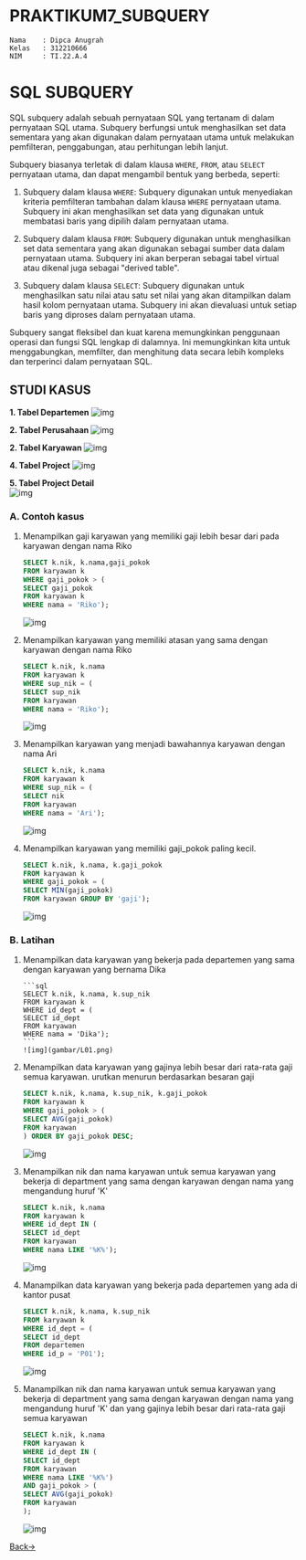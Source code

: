 # PRAKTIKUM7_SUBQUERY

```
Nama    : Dipca Anugrah
Kelas   : 312210666
NIM     : TI.22.A.4
```

# **SQL SUBQUERY**

SQL subquery adalah sebuah pernyataan SQL yang tertanam di dalam pernyataan SQL utama. Subquery berfungsi untuk menghasilkan set data sementara yang akan digunakan dalam pernyataan utama untuk melakukan pemfilteran, penggabungan, atau perhitungan lebih lanjut.

Subquery biasanya terletak di dalam klausa `WHERE`, `FROM`, atau `SELECT` pernyataan utama, dan dapat mengambil bentuk yang berbeda, seperti:

1. Subquery dalam klausa `WHERE`: Subquery digunakan untuk menyediakan kriteria pemfilteran tambahan dalam klausa `WHERE` pernyataan utama. Subquery ini akan menghasilkan set data yang digunakan untuk membatasi baris yang dipilih dalam pernyataan utama.

2. Subquery dalam klausa `FROM`: Subquery digunakan untuk menghasilkan set data sementara yang akan digunakan sebagai sumber data dalam pernyataan utama. Subquery ini akan berperan sebagai tabel virtual atau dikenal juga sebagai "derived table".

3. Subquery dalam klausa `SELECT`: Subquery digunakan untuk menghasilkan satu nilai atau satu set nilai yang akan ditampilkan dalam hasil kolom pernyataan utama. Subquery ini akan dievaluasi untuk setiap baris yang diproses dalam pernyataan utama.

Subquery sangat fleksibel dan kuat karena memungkinkan penggunaan operasi dan fungsi SQL lengkap di dalamnya. Ini memungkinkan kita untuk menggabungkan, memfilter, dan menghitung data secara lebih kompleks dan terperinci dalam pernyataan SQL.

## **STUDI KASUS**

**1. Tabel Departemen**
![img](gambar/departemen.png)

**2. Tabel Perusahaan**
![img](gambar/perusahaan.png)

**2. Tabel Karyawan**
![img](gambar/karyawan.png)

**4. Tabel Project**
![img](gambar/projet.png)

**5. Tabel Project Detail**  
 ![img](gambar/project_detail.png)

### **A. Contoh kasus**

1.  Menampilkan gaji karyawan yang memiliki gaji lebih besar dari pada karyawan dengan nama Riko

    ```sql
    SELECT k.nik, k.nama,gaji_pokok
    FROM karyawan k
    WHERE gaji_pokok > (
    SELECT gaji_pokok
    FROM karyawan k
    WHERE nama = 'Riko');
    ```

    ![img](gambar//1.png)

2.  Menampilkan karyawan yang memiliki atasan yang sama dengan karyawan dengan nama Riko

    ```sql
    SELECT k.nik, k.nama
    FROM karyawan k
    WHERE sup_nik = (
    SELECT sup_nik
    FROM karyawan
    WHERE nama = 'Riko');
    ```

    ![img](gambar//2.png)

3.  Menampilkan karyawan yang menjadi bawahannya karyawan dengan nama Ari

    ```sql
    SELECT k.nik, k.nama
    FROM karyawan k
    WHERE sup_nik = (
    SELECT nik
    FROM karyawan
    WHERE nama = 'Ari');
    ```

    ![img](gambar//3.png)

4.  Menampilkan karyawan yang memiliki gaji_pokok paling kecil.
    ```sql
    SELECT k.nik, k.nama, k.gaji_pokok
    FROM karyawan k
    WHERE gaji_pokok = (
    SELECT MIN(gaji_pokok)
    FROM karyawan GROUP BY 'gaji');
    ```
    ![img](gambar//1.png)

### **B. Latihan**

1.  Menampilkan data karyawan yang bekerja pada departemen yang sama
    dengan karyawan yang bernama Dika

        ```sql
        SELECT k.nik, k.nama, k.sup_nik
        FROM karyawan k
        WHERE id_dept = (
        SELECT id_dept
        FROM karyawan
        WHERE nama = 'Dika');
        ```
        ![img](gambar/L01.png)

2.  Menampilkan data karyawan yang gajinya lebih besar dari rata-rata gaji semua karyawan. urutkan menurun berdasarkan besaran gaji

    ```sql
    SELECT k.nik, k.nama, k.sup_nik, k.gaji_pokok
    FROM karyawan k
    WHERE gaji_pokok > (
    SELECT AVG(gaji_pokok)
    FROM karyawan
    ) ORDER BY gaji_pokok DESC;
    ```

    ![img](gambar/L02.png)

3.  Menampilkan nik dan nama karyawan untuk semua karyawan yang bekerja di department yang sama dengan karyawan dengan nama yang mengandung huruf 'K'

    ```sql
    SELECT k.nik, k.nama
    FROM karyawan k
    WHERE id_dept IN (
    SELECT id_dept
    FROM karyawan
    WHERE nama LIKE '%K%');
    ```

    ![img](gambar/L03.png)

4.  Manampilkan data karyawan yang bekerja pada departemen yang ada di kantor pusat

    ```sql
    SELECT k.nik, k.nama, k.sup_nik
    FROM karyawan k
    WHERE id_dept = (
    SELECT id_dept
    FROM departemen
    WHERE id_p = 'P01');
    ```

    ![img](gambar/L04.png)

5.  Manampilkan nik dan nama karyawan untuk semua karyawan yang bekerja di department yang sama dengan karyawan dengan nama yang mengandung huruf 'K' dan yang gajinya lebih besar dari rata-rata gaji semua karyawan
    ```sql
    SELECT k.nik, k.nama
    FROM karyawan k
    WHERE id_dept IN (
    SELECT id_dept
    FROM karyawan
    WHERE nama LIKE '%K%')
    AND gaji_pokok > (
    SELECT AVG(gaji_pokok)
    FROM karyawan
    );
    ```
    ![img](gambar/L05.png)

[Back->](#praktikum7_subquery)

